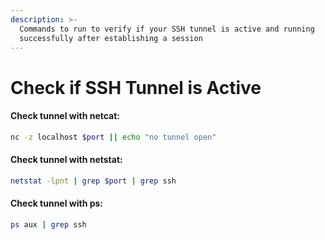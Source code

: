 ```yaml
---
description: >-
  Commands to run to verify if your SSH tunnel is active and running
  successfully after establishing a session
---
```


# Check if SSH Tunnel is Active

#### Check tunnel with netcat:

```bash
nc -z localhost $port || echo "no tunnel open"
```

#### Check tunnel with netstat:

```bash
netstat -lpnt | grep $port | grep ssh
```

#### Check tunnel with ps:

```bash
ps aux | grep ssh
```
